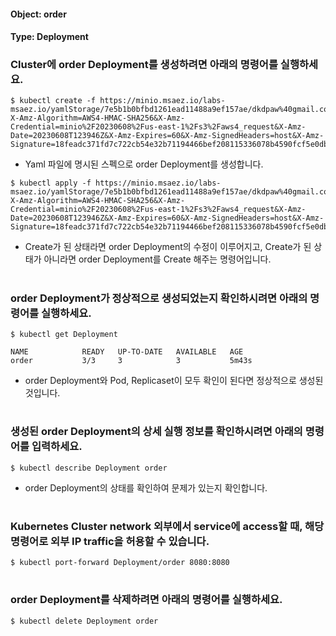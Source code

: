 
#### Object: order
#### Type: Deployment

### Cluster에 order Deployment를 생성하려면 아래의 명령어를 실행하세요.

```
$ kubectl create -f https://minio.msaez.io/labs-msaez.io/yamlStorage/7e5b1b0bfbd1261ead11488a9ef157ae/dkdpaw%40gmail.com/Deployment/order.yaml?X-Amz-Algorithm=AWS4-HMAC-SHA256&X-Amz-Credential=minio%2F20230608%2Fus-east-1%2Fs3%2Faws4_request&X-Amz-Date=20230608T123946Z&X-Amz-Expires=60&X-Amz-SignedHeaders=host&X-Amz-Signature=18feadc371fd7c722cb54e32b71194466bef208115336078b4590fcf5e0db24f
```
- Yaml 파일에 명시된 스펙으로 order Deployment를 생성합니다.

```
$ kubectl apply -f https://minio.msaez.io/labs-msaez.io/yamlStorage/7e5b1b0bfbd1261ead11488a9ef157ae/dkdpaw%40gmail.com/Deployment/order.yaml?X-Amz-Algorithm=AWS4-HMAC-SHA256&X-Amz-Credential=minio%2F20230608%2Fus-east-1%2Fs3%2Faws4_request&X-Amz-Date=20230608T123946Z&X-Amz-Expires=60&X-Amz-SignedHeaders=host&X-Amz-Signature=18feadc371fd7c722cb54e32b71194466bef208115336078b4590fcf5e0db24f
```
- Create가 된 상태라면 order Deployment의 수정이 이루어지고, Create가 된 상태가 아니라면 order Deployment를 Create 해주는 명령어입니다.  
#

### order Deployment가 정상적으로 생성되었는지 확인하시려면 아래의 명령어를 실행하세요.

```
$ kubectl get Deployment

NAME            READY   UP-TO-DATE   AVAILABLE   AGE
order           3/3     3            3           5m43s

```
- order Deployment와 Pod, Replicaset이 모두 확인이 된다면 정상적으로 생성된 것입니다.
#

### 생성된 order Deployment의 상세 실행 정보를 확인하시려면 아래의 명령어를 입력하세요.

```
$ kubectl describe Deployment order
```
- order Deployment의 상태를 확인하여 문제가 있는지 확인합니다. 
#

### Kubernetes Cluster network 외부에서 service에 access할 때, 해당 명령어로 외부 IP traffic을 허용할 수 있습니다.

```
$ kubectl port-forward Deployment/order 8080:8080
```
#

### order Deployment를 삭제하려면 아래의 명령어를 실행하세요.

```
$ kubectl delete Deployment order
```
#

